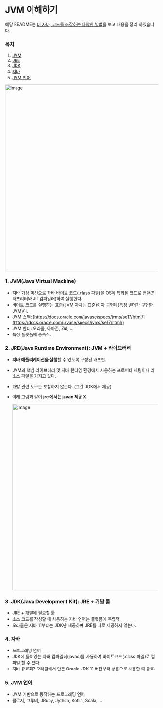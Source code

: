 # JVM 이해하기

해당 README는 [더 자바, 코드를 조작하는 다양한 방법](https://www.inflearn.com/course/the-java-code-manipulation/dashboard)을 보고 내용을 정리 하였습니다. 

### 목차

1. [JVM](#1-jvmjava-virtual-machine)
2. [JRE](#2-jrejava-runtime-environment-jvm--라이브러리)
3. [JDK](#3-jdkjava-development-kit-jre--개발-툴)
4. [자바](#4-자바)
5. [JVM 언어](#5-jvm-언어)

<img width="612" alt="image" src="https://user-images.githubusercontent.com/59176149/220350757-25ea0cd4-c8bd-4ea8-aa37-199859195cdd.png">

### 1. JVM(Java Virtual Machine)

- 자바 가상 머신으로 자바 바이트 코드(.class 파일)을 OS에 특화된 코드로 변환(인터프리터와 JIT컴파일러)하여 실행한다.
- 바이트 코드를 실행하는 표준(JVM 자체는 표준)이자 구현체(특정 벤더가 구현한 JVM)다.
- JVM 스팩: [https://docs.oracle.com/javase/specs/jvms/se17/html/](https://docs.oracle.com/javase/specs/jvms/se17/html/)
- JVM 벤더: 오라클, 아마존, Zul, …
- 특정 플랫폼에 종속적.

### 2. JRE(Java Runtime Environment): JVM + 라이브러리

- **자바 애플리케이션을 실행**할 수 있도록 구성된 배포판.
- JVM과 핵심 라이브러리 및 자바 런타임 환경에서 사용하는 프로퍼티 세팅이나 리소스 파일을 가지고 있다.
- 개발 관련 도구는 포함하지 않는다. (그건 JDK에서 제공)
- 아래 그림과 같이 **jre 에서는 javac 제공 X.**

    <img width="612" alt="image" src="https://user-images.githubusercontent.com/59176149/220350937-aefe1a3d-b7df-4df4-ace9-e5de95ba149a.png">

### 3. JDK(Java Development Kit): JRE + 개발 툴

- JRE + 개발에 필요할 툴
- 소스 코드를 작성할 때 사용하는 자바 언어는 플랫폼에 독립적.
- 오라클은 자바 11부터는 JDK만 제공하며 JRE를 따로 제공하지 않는다.

### 4. 자바

- 프로그래밍 언어
- JDK에 들어있는 자바 컴파일러(javac)를 사용하여 바이트코드(.class 파일)로 컴파일 할 수 있다.
- 자바 유료화? 오라클에서 만든 Oracle JDK 11 버전부터 상용으로 사용할 때 유료.

### 5. JVM 언어

- JVM 기반으로 동작하는 프로그래밍 언어
- 클로저, 그루비, JRuby, Jython, Kotlin, Scala, ...

